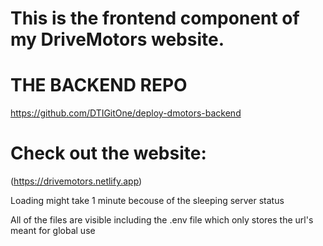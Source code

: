 # This is the frontend component of my DriveMotors website.

# THE BACKEND REPO
https://github.com/DTIGitOne/deploy-dmotors-backend

# Check out the website:
(https://drivemotors.netlify.app)

Loading might take 1 minute becouse of the sleeping server status

All of the files are visible including the .env file which only stores the url's meant for global use
